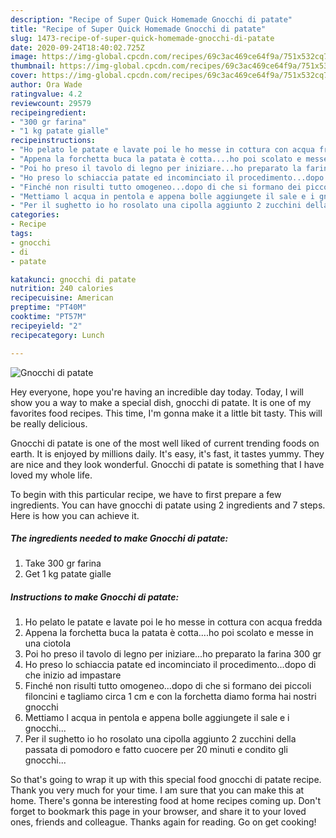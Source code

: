 ```yaml
---
description: "Recipe of Super Quick Homemade Gnocchi di patate"
title: "Recipe of Super Quick Homemade Gnocchi di patate"
slug: 1473-recipe-of-super-quick-homemade-gnocchi-di-patate
date: 2020-09-24T18:40:02.725Z
image: https://img-global.cpcdn.com/recipes/69c3ac469ce64f9a/751x532cq70/gnocchi-di-patate-recipe-main-photo.jpg
thumbnail: https://img-global.cpcdn.com/recipes/69c3ac469ce64f9a/751x532cq70/gnocchi-di-patate-recipe-main-photo.jpg
cover: https://img-global.cpcdn.com/recipes/69c3ac469ce64f9a/751x532cq70/gnocchi-di-patate-recipe-main-photo.jpg
author: Ora Wade
ratingvalue: 4.2
reviewcount: 29579
recipeingredient:
- "300 gr farina"
- "1 kg patate gialle"
recipeinstructions:
- "Ho pelato le patate e lavate poi le ho messe in cottura con acqua fredda"
- "Appena la forchetta buca la patata è cotta....ho poi scolato e messe in una ciotola"
- "Poi ho preso il tavolo di legno per iniziare...ho preparato la farina 300 gr"
- "Ho preso lo schiaccia patate ed incominciato il procedimento...dopo di che inizio ad impastare"
- "Finché non risulti tutto omogeneo...dopo di che si formano dei piccoli filoncini e tagliamo circa 1 cm e con la forchetta diamo forma hai nostri gnocchi"
- "Mettiamo l acqua in pentola e appena bolle aggiungete il sale e i gnocchi..."
- "Per il sughetto io ho rosolato una cipolla aggiunto 2 zucchini della passata di pomodoro e fatto cuocere per 20 minuti e condito gli gnocchi..."
categories:
- Recipe
tags:
- gnocchi
- di
- patate

katakunci: gnocchi di patate 
nutrition: 240 calories
recipecuisine: American
preptime: "PT40M"
cooktime: "PT57M"
recipeyield: "2"
recipecategory: Lunch

---
```



![Gnocchi di patate](https://img-global.cpcdn.com/recipes/69c3ac469ce64f9a/751x532cq70/gnocchi-di-patate-recipe-main-photo.jpg)

Hey everyone, hope you're having an incredible day today. Today, I will show you a way to make a special dish, gnocchi di patate. It is one of my favorites food recipes. This time, I'm gonna make it a little bit tasty. This will be really delicious.

Gnocchi di patate is one of the most well liked of current trending foods on earth. It is enjoyed by millions daily. It's easy, it's fast, it tastes yummy. They are nice and they look wonderful. Gnocchi di patate is something that I have loved my whole life.




To begin with this particular recipe, we have to first prepare a few ingredients. You can have gnocchi di patate using 2 ingredients and 7 steps. Here is how you can achieve it.

<!--inarticleads1-->

##### The ingredients needed to make Gnocchi di patate:

1. Take 300 gr farina
1. Get 1 kg patate gialle




<!--inarticleads2-->

##### Instructions to make Gnocchi di patate:

1. Ho pelato le patate e lavate poi le ho messe in cottura con acqua fredda
1. Appena la forchetta buca la patata è cotta....ho poi scolato e messe in una ciotola
1. Poi ho preso il tavolo di legno per iniziare...ho preparato la farina 300 gr
1. Ho preso lo schiaccia patate ed incominciato il procedimento...dopo di che inizio ad impastare
1. Finché non risulti tutto omogeneo...dopo di che si formano dei piccoli filoncini e tagliamo circa 1 cm e con la forchetta diamo forma hai nostri gnocchi
1. Mettiamo l acqua in pentola e appena bolle aggiungete il sale e i gnocchi...
1. Per il sughetto io ho rosolato una cipolla aggiunto 2 zucchini della passata di pomodoro e fatto cuocere per 20 minuti e condito gli gnocchi...




So that's going to wrap it up with this special food gnocchi di patate recipe. Thank you very much for your time. I am sure that you can make this at home. There's gonna be interesting food at home recipes coming up. Don't forget to bookmark this page in your browser, and share it to your loved ones, friends and colleague. Thanks again for reading. Go on get cooking!
